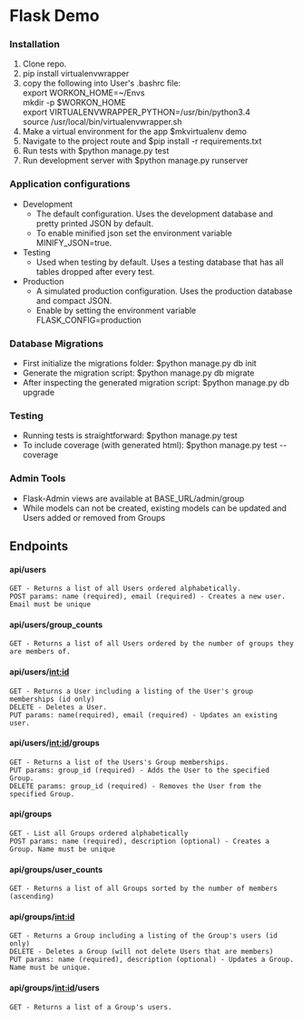 # Flask Demo


### Installation

1. Clone repo.
2. pip install virtualenvwrapper
3. copy the following into User's .bashrc file:<br>
export WORKON_HOME=~/Envs<br>
mkdir -p $WORKON_HOME<br>
export VIRTUALENVWRAPPER_PYTHON=/usr/bin/python3.4<br>
source /usr/local/bin/virtualenvwrapper.sh<br>
4. Make a virtual environment for the app $mkvirtualenv demo
5. Navigate to the project route and $pip install -r requirements.txt
6. Run tests with $python manage.py test
7. Run development server with $python manage.py runserver


### Application configurations
- Development
    - The default configuration. Uses the development database and pretty printed JSON
    by default.
    - To enable minified json set the environment variable MINIFY_JSON=true.
- Testing
    - Used when testing by default. Uses a testing database that has all tables dropped after every test.
- Production
    - A simulated production configuration. Uses the production database and compact JSON.
    - Enable by setting the environment variable FLASK_CONFIG=production
 
### Database Migrations
- First initialize the migrations folder: $python manage.py db init
- Generate the migration script: $python manage.py db migrate
- After inspecting the generated migration script: $python manage.py db upgrade

### Testing
- Running tests is straightforward: $python manage.py test
- To include coverage (with generated html): $python manage.py test --coverage

### Admin Tools
- Flask-Admin views are available at BASE_URL/admin/group
- While models can not be created, existing models can be updated and Users added or
removed from Groups

## Endpoints

#### api/users
    GET - Returns a list of all Users ordered alphabetically.
    POST params: name (required), email (required) - Creates a new user. Email must be unique
     
#### api/users/group_counts
    GET - Returns a list of all Users ordered by the number of groups they are members of.

#### api/users/<int:id>
    GET - Returns a User including a listing of the User's group memberships (id only)
    DELETE - Deletes a User.
    PUT params: name(required), email (required) - Updates an existing user.

#### api/users/<int:id>/groups
    GET - Returns a list of the Users's Group memberships.
    PUT params: group_id (required) - Adds the User to the specified Group.
    DELETE params: group_id (required) - Removes the User from the specified Group.
    
#### api/groups
    GET - List all Groups ordered alphabetically
    POST params: name (required), description (optional) - Creates a Group. Name must be unique

#### api/groups/user_counts
    GET - Returns a list of all Groups sorted by the number of members (ascending)

#### api/groups/<int:id>
    GET - Returns a Group including a listing of the Group's users (id only)
    DELETE - Deletes a Group (will not delete Users that are members)
    PUT params: name (required), description (optional) - Updates a Group. Name must be unique.
    
#### api/groups/<int:id>/users
    GET - Returns a list of a Group's users.